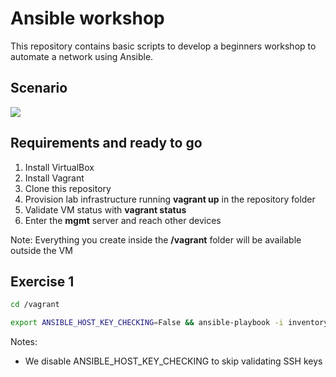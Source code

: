 # Ansible workshop

This repository contains basic scripts to develop a beginners workshop to automate a network using Ansible.

## Scenario

![](https://docs.google.com/drawings/d/e/2PACX-1vRNcesOQIfJg6iZIsgh9W8aGbpnn9Ka1ei_JrCZu6A1rVsrFkQCzx7VClrStUZYHcrjyQPdcIl0WKDP/pub?w=660&h=415)

## Requirements and ready to go

1. Install VirtualBox
2. Install Vagrant
3. Clone this repository
4. Provision lab infrastructure running  **vagrant up** in the repository folder
5. Validate VM status with **vagrant status**
6. Enter the **mgmt** server and reach other devices

Note: Everything you create inside the **/vagrant** folder will be available outside the VM

## Exercise 1

```bash
cd /vagrant 

export ANSIBLE_HOST_KEY_CHECKING=False && ansible-playbook -i inventory.cfg exercise1.yml -v
``` 

Notes:
* We disable ANSIBLE_HOST_KEY_CHECKING to skip validating SSH keys

